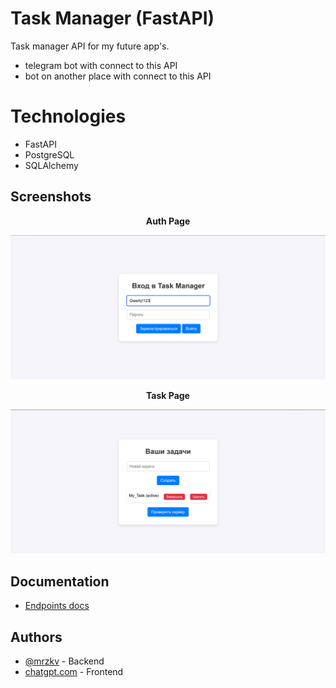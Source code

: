 
# Task Manager (FastAPI)

Task manager API for my future app's.  
- telegram bot with connect to this API
- bot on another place  with connect to this API

# Technologies

- FastAPI
- PostgreSQL
- SQLAlchemy
## Screenshots
**<p align="center">Auth Page</p>**
![App Screenshot](https://github.com/mrzkv/todoAPI/blob/main/frontend/frontgpt-v1/site_photos/auth_page.png?raw=true)
**<p align="center">Task Page</p>**
![App Screenshot](https://github.com/mrzkv/todoAPI/blob/main/frontend/frontgpt-v1/site_photos/task_page.png?raw=true)
## Documentation

- [Endpoints docs](https://github.com/mrzkv/todoAPI/blob/main/open-api.yaml)


## Authors

- [@mrzkv](https://github.com/mrzkv/) - Backend
- [chatgpt.com](https://chatgpt.com) - Frontend





